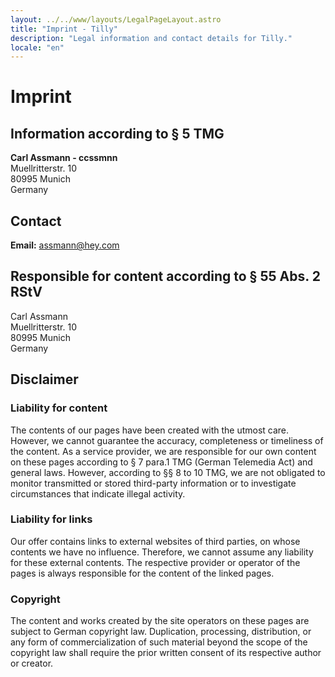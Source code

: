 ```yaml
---
layout: ../../www/layouts/LegalPageLayout.astro
title: "Imprint - Tilly"
description: "Legal information and contact details for Tilly."
locale: "en"
---
```


# Imprint

## Information according to § 5 TMG

**Carl Assmann - ccssmnn**  
Muellritterstr. 10  
80995 Munich  
Germany

## Contact

**Email:** assmann@hey.com

## Responsible for content according to § 55 Abs. 2 RStV

Carl Assmann  
Muellritterstr. 10  
80995 Munich  
Germany

## Disclaimer

### Liability for content

The contents of our pages have been created with the utmost care. However, we cannot guarantee the accuracy, completeness or timeliness of the content. As a service provider, we are responsible for our own content on these pages according to § 7 para.1 TMG (German Telemedia Act) and general laws. However, according to §§ 8 to 10 TMG, we are not obligated to monitor transmitted or stored third-party information or to investigate circumstances that indicate illegal activity.

### Liability for links

Our offer contains links to external websites of third parties, on whose contents we have no influence. Therefore, we cannot assume any liability for these external contents. The respective provider or operator of the pages is always responsible for the content of the linked pages.

### Copyright

The content and works created by the site operators on these pages are subject to German copyright law. Duplication, processing, distribution, or any form of commercialization of such material beyond the scope of the copyright law shall require the prior written consent of its respective author or creator.

